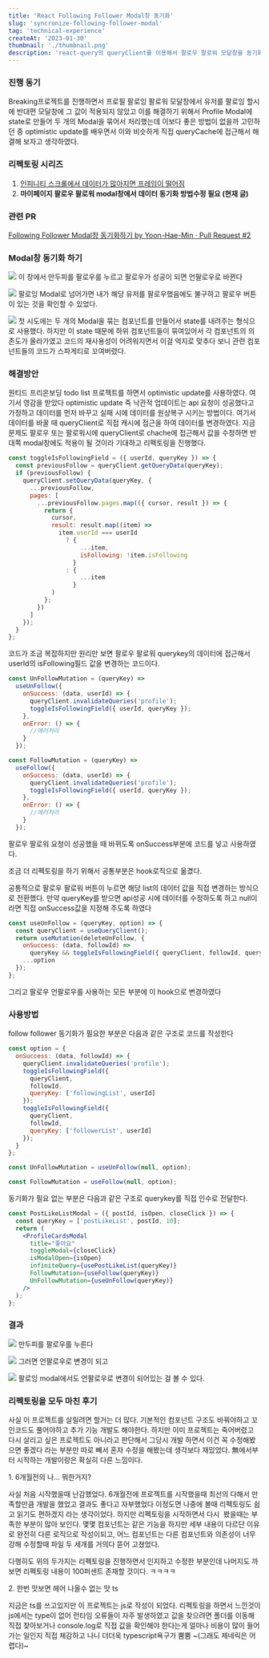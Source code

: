 ```yaml
---
title: 'React Following Follower Modal창 동기화'
slug: 'syncronize-following-follower-modal'
tag: 'technical-experience'
createAt: '2023-01-30'
thumbnail: './thumbnail.png'
description: 'react-query의 queryClient를 이용해서 팔로우 팔로워 모달창을 동기화 시켜보자'
---
```


### 진행 동기

Breaking프로젝트를 진행하면서 프로필 팔로잉 팔로워 모달창에서 유저를 팔로잉 할시에 반대편 모달창에 그 값이 적용되지 않았고 이를 해결하기 위해서 Profile Modal에 state로 만들어 두 개의 Modal을 묶어서 처리했는데 이보다 좋은 방법이 없을까 고민하던 중 optimistic update를 배우면서 이와 비슷하게 직접 queryCache에 접근해서 해결해 보자고 생각하였다.

### 리펙토링 시리즈

1.  [인피니티 스크롤에서 데이터가 많아지면 프레임이 떨어짐](https://throwfe.tistory.com/17)
2.  **마이페이지 팔로우 팔로워 modal창에서 데이터 동기화 방법수정 필요 (현재 글)**

### 관련 PR

[Following Follower Modal창 동기화하기 by Yoon-Hae-Min · Pull Request #2](https://github.com/Yoon-Hae-Min/breaking-frontend/pull/2)

### Modal창 동기화 하기

![](./1.png)
이 창에서 만두피를 팔로우를 누르고 팔로우가 성공이 되면 언팔로우로 바뀐다

![](./2.png)
팔로잉 Modal로 넘어가면 내가 해당 유저를 팔로우했음에도 불구하고 팔로우 버튼이 있는 것을 확인할 수 있었다.

![](./3.png)
첫 시도에는 두 개의 Modal을 묶는 컴포넌트를 만들어서 state를 내려주는 형식으로 사용했다. 하지만 이 state 때문에 하위 컴포넌트들이 묶여있어서 각 컴포넌트의 의존도가 올라가였고 코드의 재사용성이 어려워지면서 이걸 억지로 맞추다 보니 관련 컴포넌트들의 코드가 스파게티로 꼬여버렸다.

### 해결방안

원티드 프리온보딩 todo list 프로젝트를 하면서 optimistic update를 사용하였다. 여기서 영감을 받았다 optimistic update 즉 낙관적 업데이트는 api 요청이 성공했다고 가정하고 데이터를 먼저 바꾸고 실패 시에 데이터를 원상복구 시키는 방법이다. 여기서 데이터를 바꿀 때 queryClient로 직접 캐시에 접근을 하여 데이터를 변경하였다. 지금 문제도 팔로우 또는 팔로워시에 queryClient로 chache에 접근해서 값을 수정하면 반대쪽 modal창에도 적용이 될 것이라 기대하고 리펙토링을 진행했다.

```jsx
const toggleIsFollowingField = ({ userId, queryKey }) => {
  const previousFollow = queryClient.getQueryData(queryKey);
  if (previousFollow) {
    queryClient.setQueryData(queryKey, {
      ...previousFollow,
      pages: [
        ...previousFollow.pages.map(({ cursor, result }) => {
          return {
            cursor,
            result: result.map((item) =>
              item.userId === userId
                ? {
                    ...item,
                    isFollowing: !item.isFollowing
                  }
                : {
                    ...item
                  }
            )
          };
        })
      ]
    });
  }
};
```

코드가 조금 복잡하지만 원리만 보면 팔로우 팔로워 querykey의 데이터에 접근해서 userId의 isFollowing필드 값을 변경하는 코드이다.

```jsx
const UnFollowMutation = (queryKey) =>
  useUnFollow({
    onSuccess: (data, userId) => {
      queryClient.invalidateQueries('profile');
      toggleIsFollowingField({ userId, queryKey });
    },
    onError: () => {
      //에러처리
    }
  });

const FollowMutation = (queryKey) =>
  useFollow({
    onSuccess: (data, userId) => {
      queryClient.invalidateQueries('profile');
      toggleIsFollowingField({ userId, queryKey });
    },
    onError: () => {
      //에러처리
    }
  });
```

팔로우 팔로워 요청이 성공했을 때 바뀌도록 onSuccess부분에 코드를 넣고 사용하였다.

조금 더 리펙토링을 하기 위해서 공통부분은 hook로직으로 옮겼다.

공통적으로 팔로우 팔로워 버튼이 누르면 해당 list의 데이터 값을 직접 변경하는 방식으로 전환했다. 만약 queryKey를 받으면 api성공 시에 데이터를 수정하도록 하고 null이라면 직접 onSuccess값을 지정해 주도록 하였다

```jsx
const useUnFollow = (queryKey, option) => {
  const queryClient = useQueryClient();
  return useMutation(deleteUnFollow, {
    onSuccess: (data, followId) =>
      queryKey && toggleIsFollowingField({ queryClient, followId, queryKey }),
    ...option
  });
};
```

그리고 팔로우 언팔로우를 사용하는 모든 부분에 이 hook으로 변경하였다

### 사용방법

follow follower 동기화가 필요한 부분은 다음과 같은 구조로 코드를 작성한다

```jsx
const option = {
  onSuccess: (data, followId) => {
    queryClient.invalidateQueries('profile');
    toggleIsFollowingField({
      queryClient,
      followId,
      queryKey: ['followingList', userId]
    });
    toggleIsFollowingField({
      queryClient,
      followId,
      queryKey: ['followerList', userId]
    });
  }
};

const UnFollowMutation = useUnFollow(null, option);

const FollowMutation = useFollow(null, option);
```

동기화가 필요 없는 부분은 다음과 같은 구조로 querykey를 직접 인수로 전달한다.

```jsx
const PostLikeListModal = ({ postId, isOpen, closeClick }) => {
  const queryKey = ['postLikeList', postId, 10];
  return (
    <ProfileCardsModal
      title="좋아요"
      toggleModal={closeClick}
      isModalOpen={isOpen}
      infiniteQuery={usePostLikeList(queryKey)}
      FollowMutation={useFollow(queryKey)}
      UnFollowMutation={useUnFollow(queryKey)}
    />
  );
};
```

### 결과

![](./4.png)
만두피를 팔로우를 누른다

![](./5.png)
그러면 언팔로우로 변경이 되고

![](./6.png)
팔로잉 modal에서도 언팔로우로 변경이 되어있는 걸 볼 수 있다.

### 리펙토링을 모두 마친 후기

사실 이 프로젝트를 살릴려면 할거는 더 많다. 기본적인 컴포넌트 구조도 바꿔야하고 꼬인코드도 풀어야하고 추가 기능 개발도 해야한다. 하지만 이미 프로젝트는 죽어버렸고 다시 살리고 싶은 프로젝트도 아니라고 판단해서 그당시 개발 하면서 이건 꼭 수정해봤으면 좋겠다 라는 부분만 따로 빼서 혼자 수정을 해봤는데 생각보다 재밌었다. 無에서부터 시작하는 개발이랑은 확실히 다른 느낌이다.

1\. 6개월전의 나... 뭐한거지?

사실 처음 시작했을때 난감했었다. 6개월전에 프로젝트를 시작했을때 최선의 다해서 만족할만큼 개발을 했었고 결과도 좋다고 자부했었다 이정도면 나중에 볼때 리펙토링도 쉽고 읽기도 편하겠지 라는 생각이었다. 하지만 리펙토링을 시작하면서 다시  봤을때는 부족한 부분이 많아 보인다. 몇몇 컴포넌트는 같은 기능을 하지만 세부 내용이 다르단 이유로 완전히 다른 로직으로 작성이되고, 어느 컴포넌트는 다른 컴포넌트와 의존성이 너무 강해 수정할때 파일 두 세개를 거의다 뜯어 고쳤었다.

다행히도 위의 두가지는 리펙토링을 진행하면서 인지하고 수정한 부분인데 나머지도 까보면 리펙토링 내용이 100퍼센트 존재할 것이다. ㅋㅋㅋㅋ

2\. 한번 맛보면 헤어 나올수 없는 맛 ts

지금은 ts를 쓰고있지만 이 프로젝트는 js로 작성이 되었다. 리펙토링을 하면서 느낀것이 js에서는 type이 없어 런타임 오류들이 자주 발생하였고 값을 찾으려면 폴더를 이동해 직접 찾아보거나 console.log로 직접 값을 확인해야 한다는게 얼마나 비용이 많이 들어가는 일인지 직접 체감하고 나니 더더욱 typescript욕구가 뿜뿜 ~(그래도 제네릭은 어렵다)~
